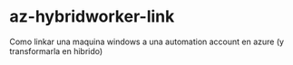 # az-hybridworker-link

Como linkar una maquina windows a una automation account en azure (y transformarla en hibrido)
